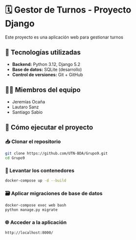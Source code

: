 # 🗓️ Gestor de Turnos - Proyecto Django

Este proyecto es una aplicación web para gestionar turnos

## 🚀 Tecnologías utilizadas

- **Backend:** Python 3.12, Django 5.2
- **Base de datos:** SQLite (desarrollo)
- **Control de versiones:** Git + GitHub

## 👨‍💻 Miembros del equipo

- Jeremías Ocaña
- Lautaro Sanz
- Santiago Sabio

## 🔧 Cómo ejecutar el proyecto

### 📥 Clonar el repositorio
```bash
git clone https://github.com/UTN-BDA/Grupo9.git
cd Grupo9
```
### 🐳 Levantar los contenedores
```bash
docker-compose up -d --build
```
### 🗃️ Aplicar migraciones de base de datos
```bash
docker-compose exec web bash
python manage.py migrate
```
### 🌐 Acceder a la aplicación
```bash
http://localhost:8000/
```
